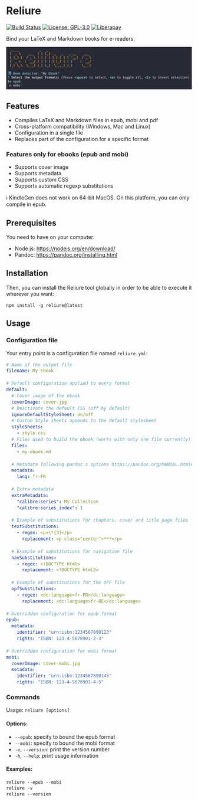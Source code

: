 # Reliure

[![Build Status](https://github.com/GreatWizard/reliure/workflows/test/badge.svg)](https://github.com/GreatWizard/reliure/actions?query=workflow%3Atest)
[![License: GPL-3.0](https://img.shields.io/github/license/GreatWizard/reliure)](https://github.com/GreatWizard/reliure/blob/master/LICENSE.md)
[![Liberapay](http://img.shields.io/liberapay/patrons/GreatWizard.svg?logo=liberapay)](https://liberapay.com/GreatWizard/)

Bind your LaTeX and Markdown books for e-readers.

![Screenshot of Reliure running in a terminal](reliure-screenshot.png)

## Features

- Compiles LaTeX and Markdown files in epub, mobi and pdf
- Cross-platform compatibility (Windows, Mac and Linux)
- Configuration in a single file
- Replaces part of the configuration for a specific format
### Features only for ebooks (epub and mobi)

- Supports cover image
- Supports metadata
- Supports custom CSS
- Supports automatic regexp substitutions

ℹ️ KindleGen does not work on 64-bit MacOS. On this platform, you can only compile in epub.

## Prerequisites

You need to have on your computer:

- Node.js: https://nodejs.org/en/download/
- Pandoc: https://pandoc.org/installing.html

## Installation

Then, you can install the Reliure tool globally in order to be able to execute it wherever you want:

```shell
npm install -g reliure@latest
```

## Usage

### Configuration file

Your entry point is a configuration file named `reliure.yml`:

```yaml
# Name of the output file
filename: My Ebook

# Default configuration applied to every format
default:
  # Cover image of the ebook
  coverImage: cover.jpg
  # Deactivate the default CSS (off by default)
  ignoreDefaultStyleSheet: on/off
  # Custom Style sheets appends to the default stylesheet
  styleSheets:
    - style.css
  # Files used to build the ebook (works with only one file currently)
  files:
    - my-ebook.md

  # Metadata following pandoc's options https://pandoc.org/MANUAL.html#epub-metadata
  metadata:
    lang: fr-FR
  
  # Extra metadata
  extraMetadata:
    "calibre:series": My Collection
    "calibre:series_index": 1

  # Example of substitutions for chapters, cover and title page files
  textSubstitutions:
    - regex: <p>\*{3}</p>
      replacement: <p class="center">***</p>

  # Example of substitutions for navigation file
  navSubstitutions:
    - regex: <!DOCTYPE html>
      replacement: <!DOCTYPE html2>

  # Example of substitutions for the OPF file
  opfSubstitutions:
    - regex: <dc:language>fr-FR</dc:language>
      replacement: <dc:language>fr-BE</dc:language>

# Overridden configuration for epub format
epub:
  metadata:
    identifier: "urn:isbn:1234567890123"
    rights: "ISBN: 123-4-5678901-2-3"

# Overridden configuration for mobi format
mobi:
  coverImage: cover-mobi.jpg
  metadata:
    identifier: "urn:isbn:1234567890145"
    rights: "ISBN: 123-4-5678901-4-5"
```

### Commands

Usage: `reliure [options]`

#### Options:

- `--epub`: specify to bound the epub format
- `--mobi`: specify to bound the mobi format
- `-v`, `--version`: print the version number
- `-h`, `--help`: print usage information

#### Examples:

```shell
reliure --epub --mobi
reliure -v
reliure --version
```

